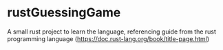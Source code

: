 # rustGuessingGame
A small rust project to learn the language, referencing guide from the rust programming language (https://doc.rust-lang.org/book/title-page.html)
